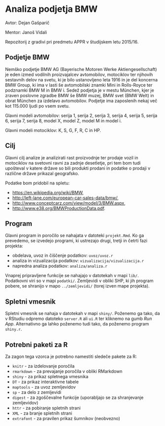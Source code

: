 # Analiza podjetja BMW

Avtor: Dejan Gašparič

Mentor: Janoš Vidali

Repozitorij z gradivi pri predmetu APPR v študijskem letu 2015/16.

## Podjetje BMW

Nemško podjetje BMW AG (Bayerische Motoren Werke Aktiengesellschaft) je eden izmed vodilnih proizvajalcev avtomobilov, motociklov ter njihovih sestavnih delov na svetu, ki je bilo ustanovljeno leta 1916 in je del koncerna BMW Group, ki ima v lasti še avtomobilski znamki Mini in Rolls-Royce ter podznamki BMW M in BMW i. Sedež podjetja je v mestu München, kjer je zraven poslovne zgradbe BMW še BMW muzej, BMW svet (BMW Welt) in obrat München za izdelavo avtomobilov. Podjetje ima zaposlenih nekaj več kot 115.000 ljudi po vsem svetu.

Glavni modeli avtomobilov: serija 1, serija 2, serija 3, serija 4, serija 5, serija 6, serija 7, serija 8, model X, model Z, model M in model i.

Glavni modeli motociklov: K, S, G, F, R, C in HP.

## Cilj

Glavni cilj analize je analizirati rast proizvodnje ter prodaje vozil in motociklov na svetovni ravni za zadnje desetletje, pri tem bom tudi upošteval v katere države so bili produkti prodani in podatke o prodaji v različne države prikazal geografsko.

Podatke bom pridobil na spletu:
- https://en.wikipedia.org/wiki/BMW,
- http://left-lane.com/european-car-sales-data/bmw/,
- http://www.conceptcarz.com/view/model/3/BMW.aspx,
- http://www.e38.org/BMWProductionData.pdf.

## Program

Glavni program in poročilo se nahajata v datoteki `projekt.Rmd`. Ko ga prevedemo,
se izvedejo programi, ki ustrezajo drugi, tretji in četrti fazi projekta:

* obdelava, uvoz in čiščenje podatkov: `uvoz/uvoz.r`
* analiza in vizualizacija podatkov: `vizualizacija/vizualizacija.r`
* napredna analiza podatkov: `analiza/analiza.r`

Vnaprej pripravljene funkcije se nahajajo v datotekah v mapi `lib/`. Podatkovni
viri so v mapi `podatki/`. Zemljevidi v obliki SHP, ki jih program pobere, se
shranijo v mapo `../zemljevidi/` (torej izven mape projekta).

## Spletni vmesnik

Spletni vmesnik se nahaja v datotekah v mapi `shiny/`. Poženemo ga tako, da v
RStudiu odpremo datoteko `server.R` ali `ui.R` ter kliknemo na gumb *Run App*.
Alternativno ga lahko poženemo tudi tako, da poženemo program `shiny.r`.

## Potrebni paketi za R

Za zagon tega vzorca je potrebno namestiti sledeče pakete za R:

* `knitr` - za izdelovanje poročila
* `rmarkdown` - za prevajanje poročila v obliki RMarkdown
* `shiny` - za prikaz spletnega vmesnika
* `DT` - za prikaz interaktivne tabele
* `maptools` - za uvoz zemljevidov
* `sp` - za delo z zemljevidi
* `digest` - za zgoščevalne funkcije (uporabljajo se za shranjevanje zemljevidov)
* `httr` - za pobiranje spletnih strani
* `XML` - za branje spletnih strani
* `extrafont` - za pravilen prikaz šumnikov (neobvezno)
